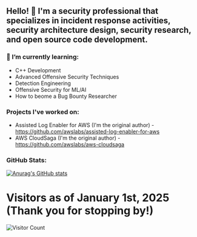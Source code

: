 ## Hello! 👋 I'm a security professional that specializes in incident response activities, security architecture design, security research, and open source code development.

### 🌱 I’m currently learning:
- C++ Development
- Advanced Offensive Security Techniques
- Detection Engineering
- Offensive Security for ML/AI
- How to beome a Bug Bounty Researcher

### Projects I've worked on:
- Assisted Log Enabler for AWS (I'm the original author) - https://github.com/awslabs/assisted-log-enabler-for-aws
- AWS CloudSaga (I'm the original author) - https://github.com/awslabs/aws-cloudsaga

### GitHub Stats:
[![Anurag's GitHub stats](https://github-readme-stats.vercel.app/api?username=hackersifu&show_icons=true&theme=dracula)](https://github.com/anuraghazra/github-readme-stats)

# Visitors as of January 1st, 2025 (Thank you for stopping by!)
![Visitor Count](https://profile-counter.glitch.me/hackersifu/count.svg)

<!--
**hackersifu/hackersifu** is a ✨ _special_ ✨ repository because its `README.md` (this file) appears on your GitHub profile.

Here are some ideas to get you started:

- 🔭 I’m currently working on ...
- 🌱 I’m currently learning ...
- 👯 I’m looking to collaborate on ...
- 🤔 I’m looking for help with ...
- 💬 Ask me about ...
- 📫 How to reach me: ...
- 😄 Pronouns: ...
- ⚡ Fun fact: ...
-->
